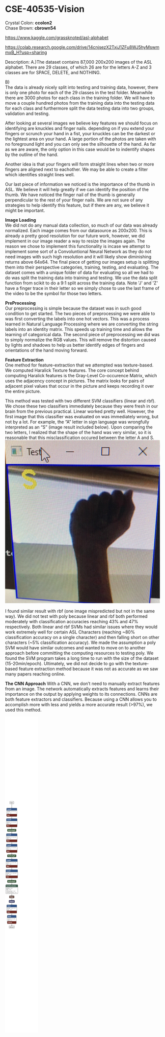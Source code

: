 # CSE-40535-Vision

Crystal Colon: **ccolon2**  
Chase Brown: **cbrown54**

https://www.kaggle.com/grassknoted/asl-alphabet

https://colab.research.google.com/drive/14cnjsezX2TxjJ1ZFu8WJ5hyMswmmxB_H?usp=sharing

Description:
A.)The dataset contains 87,000 200x200 images of the ASL alphabet. There are 29 classes, of which 26 are for the letters A-Z and 3 classes are for SPACE, DELETE, and NOTHING.

B)  
   The data is already nicely split into testing and training data, however, there is only one photo for each of the 29 classes in the test folder.  Meanwhile there are 3000 photos for each class in the training folder.  We will have to move a couple hundred photos from the training data into the testing data for each class and furthermore split the data testing data into two groups, validation and testing.
  
After looking at several images we believe key features we should focus on identifying are knuckles and finger nails.  depending on if you extend your fingers or scrunch your hand in a fist, your knuckles can be the darkest or the lightest area on your hand.  A large portion of the photos are taken with no foreground light and you can only see the silhouette of the hand.  As far as we are aware, the only option in this case would be to indentify shapes by the outline of the hand.  

Another idea is that your fingers will form straight lines when two or more fingers are aligned next to eachother.  We may be able to create a filter which identifies straight lines well.  

Our last piece of information we noticed is the importance of the thumb in ASL.  We believe it will help greatly if we can identify the position of the thumb.  We have noticed the finger nail of the thumb is generally perpendicular to the rest of your finger nails.  We are not sure of any strategies to help identify this feature, but if there are any, we believe it might be important.

**Image Loading**  
We did not do any manual data collection, so much of our data was already normalized. Each image comes from our datasource as 200x200. This is already a pretty good resolution for our future work, however, we did implement in our image reader a way to resize the images again. The reason we chose to implement this functionality is incase we attempt to implement some sort of a Convoluntional Neural Network as they do not need images with such high resolution and it will likely show diminishing returns above 64x64.  The final piece of getting our images setup is splitting them into their perspective categories, training, testing, and evaluating. The dataset comes with a unique folder of data for evaluating so all we had to do was split the training data into training and testing. We use the data split function from scikit to do a 9:1 split across the training data.  Note 'J' and 'Z' have a finger trace in their letter so we simply chose to use the last frame of the video to be the symbol for those two letters.

**PreProcessing**  
Our preprocessing is simple because the dataset was in such good condition to get started. The two pieces of preprocessing we were able to was first converting the labels into one hot vectors. This was a process learned in Natural Language Processing where we are converting the string labels into an identity matrix. This speeds up training time and allows the learning of categorical data.  The second piece of preprocessing we did was to simply normalize the RGB values.  This will remove the distortion caused by lights and shadows to help us better identify edges of fingers and orientations of the hand moving forward.  

**Feature Extraction**  
One method for feature-extraction that we attempted was texture-based. We computed Haralick Texture features. The core concept behind computing Haralick features is the Gray-Level Co-occurence Matrix, which uses the adjacency concept in pictures.
The matrix looks for pairs of adjacent pixel values that occur in the picture and keeps recording it over the entire picture.  

This method was tested with two different SVM classifiers (linear and rbf). We chose these two classifiers immediately because they were fresh in our brain from the previous practical.
Linear worked pretty well. However, the first image that this classifier was evaluated on was immediately wrong, but not by a lot. For example, the “A” letter in sign language was wrongfully interpreted as an “S” (image result included below). Upon comparing the two letters, I realized that the shape of the hand was very similar, so it is reasonable that this misclassification occured between the letter A and S.  
![alt text](https://github.com/chaseBrow/CSE-40535-Vision/blob/main/example_image.jpg?raw=true)  

I found similar result with rbf (one image mispredicted but not in the same way). We did not test with poly because linear and rbf both performed moderately with classification accuracies reaching 43% and 47% respectively. Both linear and rbf SVMs had similar issues where they would work extremely well for certain ASL Characters (reaching ~80% classification accuracy on a single character) and then falling short on other characters (~5% classification accuracy). We made the assumption a poly SVM would have similar outcomes and wanted to move on to another approach before committing the computing resources to testing poly. We found the SVM program takes a long time to run with the size of the dataset (15-20min/epoch). Ultimately, we did not decide to go with the texture-based feature extraction method because it was not as accurate as we saw many papers reaching online.   
  
**The CNN Approach**
  With a CNN, we don’t need to manually extract features from an image. The network automatically extracts features and learns their importance on the output by applying weights to its connections. CNNs are both feature extractors and classifiers. Because using a CNN allows you to accomplish more with less and yields a more accurate result (>97%), we used this method. 

![alt text](https://github.com/chaseBrow/CSE-40535-Vision/blob/main/asl_predictor.h5.png?raw=true)
